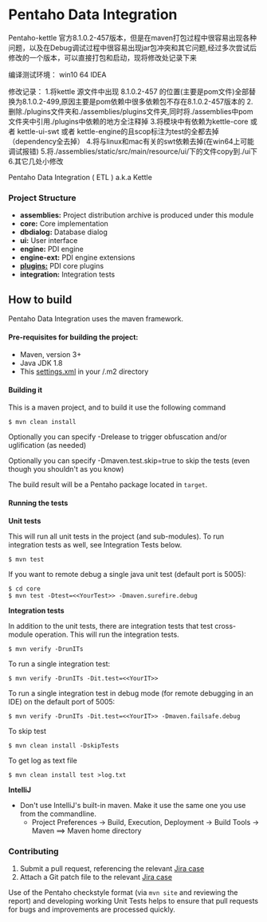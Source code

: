 # Pentaho Data Integration #

Pentaho-kettle 官方8.1.0.2-457版本，但是在maven打包过程中很容易出现各种问题，以及在Debug调试过程中很容易出现jar包冲突和其它问题,经过多次尝试后修改的一个版本，可以直接打包和启动，现将修改处记录下来

编译测试环境：
win10 64 IDEA

修改记录：
1.将kettle 源文件中出现 8.1.0.2-457 的位置(主要是pom文件)全部替换为8.1.0.2-499,原因主要是pom依赖中很多依赖包不存在8.1.0.2-457版本的
2.删除./plugins文件夹和./assemblies/plugins文件夹,同时将./assemblies中pom文件夹中引用./plugins中依赖的地方全注释掉
3.将模块中有依赖为kettle-core 或者 kettle-ui-swt 或者 kettle-engine的且scop标注为test的全都去掉（dependency全去掉）
4.将与linux和mac有关的swt依赖去掉(在win64上可能调试报错)
5.将./assemblies/static/src/main/resource/ui/下的文件copy到./ui下
6.其它几处小修改


Pentaho Data Integration ( ETL ) a.k.a Kettle

### Project Structure

* **assemblies:** 
Project distribution archive is produced under this module
* **core:** 
Core implementation
* **dbdialog:** 
Database dialog
* **ui:** 
User interface
* **engine:** 
PDI engine
* **engine-ext:** 
PDI engine extensions
* **[plugins:](plugins/README.md)** 
PDI core plugins
* **integration:** 
Integration tests

How to build
--------------

Pentaho Data Integration uses the maven framework. 


#### Pre-requisites for building the project:
* Maven, version 3+
* Java JDK 1.8
* This [settings.xml](https://raw.githubusercontent.com/pentaho/maven-parent-poms/master/maven-support-files/settings.xml) in your <user-home>/.m2 directory

#### Building it

This is a maven project, and to build it use the following command

```
$ mvn clean install
```
Optionally you can specify -Drelease to trigger obfuscation and/or uglification (as needed)

Optionally you can specify -Dmaven.test.skip=true to skip the tests (even though
you shouldn't as you know)

The build result will be a Pentaho package located in ```target```.

#### Running the tests

__Unit tests__

This will run all unit tests in the project (and sub-modules). To run integration tests as well, see Integration Tests below.

```
$ mvn test
```

If you want to remote debug a single java unit test (default port is 5005):

```
$ cd core
$ mvn test -Dtest=<<YourTest>> -Dmaven.surefire.debug
```

__Integration tests__

In addition to the unit tests, there are integration tests that test cross-module operation. This will run the integration tests.

```
$ mvn verify -DrunITs
```

To run a single integration test:

```
$ mvn verify -DrunITs -Dit.test=<<YourIT>>
```

To run a single integration test in debug mode (for remote debugging in an IDE) on the default port of 5005:

```
$ mvn verify -DrunITs -Dit.test=<<YourIT>> -Dmaven.failsafe.debug
```

To skip test

```
$ mvn clean install -DskipTests
```

To get log as text file

```
$ mvn clean install test >log.txt
```


__IntelliJ__

* Don't use IntelliJ's built-in maven. Make it use the same one you use from the commandline.
  * Project Preferences -> Build, Execution, Deployment -> Build Tools -> Maven ==> Maven home directory


### Contributing

1. Submit a pull request, referencing the relevant [Jira case](http://jira.pentaho.com/secure/Dashboard.jspa)
2. Attach a Git patch file to the relevant [Jira case](http://jira.pentaho.com/secure/Dashboard.jspa)

Use of the Pentaho checkstyle format (via `mvn site` and reviewing the report) and developing working 
Unit Tests helps to ensure that pull requests for bugs and improvements are processed quickly.

